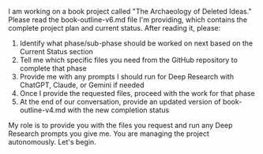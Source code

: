I am working on a book project called "The Archaeology of Deleted Ideas." Please read the book-outline-v6.md file I'm providing, which contains the complete project plan and current status. After reading it, please:

1. Identify what phase/sub-phase should be worked on next based on the Current Status section
2. Tell me which specific files you need from the GitHub repository to complete that phase
3. Provide me with any prompts I should run for Deep Research with ChatGPT, Claude, or Gemini if needed
4. Once I provide the requested files, proceed with the work for that phase
5. At the end of our conversation, provide an updated version of book-outline-v4.md with the new completion status

My role is to provide you with the files you request and run any Deep Research prompts you give me. You are managing the project autonomously. Let's begin.
